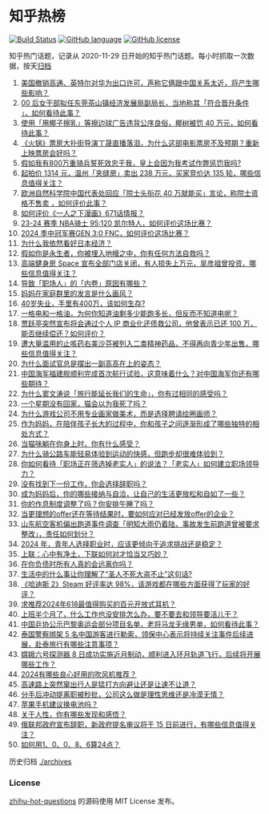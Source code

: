 # 知乎热榜
[![Build Status](https://github.com/ToWeLong/zhihu-hot-questions/workflows/CI/badge.svg)](https://github.com/ToWeLong/zhihu-hot-questions/actions)
[![GitHub language](https://img.shields.io/badge/language-golang-orange.svg)](https://golang.org/)
[![GitHub license](https://img.shields.io/github/license/ToWeLong/zhihu-hot-questions)](https://github.com/ToWeLong/zhihu-hot-questions/blob/main/LICENSE)

知乎热门话题，记录从 2020-11-29 日开始的知乎热门话题。每小时抓取一次数据，按天[归档](./archives)

<!-- BEGIN -->

1. [美国撤销高通、英特尔对华为出口许可，声称它俩跟中国关系太近，将产生哪些影响？](https://www.zhihu.com/question/655316981)
1. [00 后女干部拟任东莞茶山镇经济发展局副局长，当地称其「符合晋升条件 」，如何看待此事？](https://www.zhihu.com/question/655233703)
1. [使用「用椰子擦乳」等擦边球广告违背公序良俗，椰树被罚 40 万元，如何看待此事？](https://www.zhihu.com/question/655337381)
1. [《火锅》票房大扑街导演丁晟直播落泪，为什么这部电影票房不及预期？重新上映票房会好吗？](https://www.zhihu.com/question/654927520)
1. [假如我有800万重骑兵誓死效忠于我，皇上会因为我考试作弊惩罚我吗?](https://www.zhihu.com/question/655248004)
1. [起拍价 1314 元，温州「夹缝房」卖出 238 万元，买家竞价达 135 轮，哪些信息值得关注？](https://www.zhihu.com/question/655224797)
1. [欧洲自然科学院中国代表处回应「院士头衔花  40  万就能买」言论，称院士资格不售卖 ，如何评价此事？](https://www.zhihu.com/question/655215603)
1. [如何评价《一人之下漫画》671话情报？](https://www.zhihu.com/question/655344996)
1. [23-24 赛季 NBA骑士 95:120 凯尔特人，如何评价这场比赛？](https://www.zhihu.com/question/655306365)
1. [2024 季中冠军赛GEN 3:0 FNC，如何评价这场比赛？](https://www.zhihu.com/question/655345774)
1. [为什么我依然看好日本经济？](https://www.zhihu.com/question/654370076)
1. [假如你是永生者，你被埋入地幔之中，你有任何方法自救吗？](https://www.zhihu.com/question/654330073)
1. [高端健身房 Space 宣布全部门店关闭，有人损失上万元，吴彦祖曾投资，哪些信息值得关注？](https://www.zhihu.com/question/655234954)
1. [导致「职场人」的「内卷」原因有哪些？](https://www.zhihu.com/question/655237121)
1. [妈妈在家庭群里的发言是什么画风？](https://www.zhihu.com/question/653244106)
1. [40岁失业，手里有400万，该如何生存?](https://www.zhihu.com/question/649396150)
1. [一格电和一格油，为何你知道油剩多少能跑多长，但反而不知道电呢？](https://www.zhihu.com/question/653161880)
1. [贾跃亭突然宣布将会通过个人 IP 商业化还债救公司，他曾表示已还 100 万，能否继续偿还？如何评价？](https://www.zhihu.com/question/655248398)
1. [遭大量滥用的止咳药右美沙芬被列入二类精神药品，不得再向青少年出售，哪些信息值得关注？](https://www.zhihu.com/question/655238504)
1. [为什么面试官总是摆出一副高高在上的姿态？](https://www.zhihu.com/question/654162281)
1. [中国海军福建舰顺利完成首次航行试验，这意味着什么？对中国海军你还有哪些期待？](https://www.zhihu.com/question/655339599)
1. [为什么窦文涛说「旅行能延长我们的生命」，你有过相同的感受吗？](https://www.zhihu.com/question/655321589)
1. [一个星期没有回家，猫会以为我死了吗？](https://www.zhihu.com/question/643736560)
1. [为什么游戏公司不用专业画家做美术，而是选择聘请绘圈画师？](https://www.zhihu.com/question/655146718)
1. [作为妈妈，在陪伴孩子长大的过程中，你和孩子之间逐渐形成了哪些独特的相处方式？](https://www.zhihu.com/question/654612141)
1. [当猫咪躺在你身上时，你有什么感受？](https://www.zhihu.com/question/652390517)
1. [为什么骑公路车能轻易体验到运动的快感，但跑步却很难体验到？](https://www.zhihu.com/question/654594836)
1. [你如何看待「职场正在筛选掉老实人」的说法？「老实人」如何建立职场领导力？](https://www.zhihu.com/question/653786953)
1. [没有找到下一份工作，你会选择辞职吗？](https://www.zhihu.com/question/654358314)
1. [成为妈妈后，你的哪些接纳与自洽，让自己的生活更放松和自如了一些？](https://www.zhihu.com/question/654611769)
1. [你的作息制度调整了吗？你安排午睡了吗？](https://www.zhihu.com/question/655174062)
1. [当更理想的offer还在等待结果时，要如何应对已经发放offer的企业？](https://www.zhihu.com/question/652073827)
1. [山东航空客机偏出跑道事件调查「明知大雨仍着陆，事故发生前跑道曾被要求整改」，责任如何划分？](https://www.zhihu.com/question/655308925)
1. [2024 年，青年人选择职业时，应该更倾向于追求挑战还是稳定？](https://www.zhihu.com/question/653723731)
1. [上联：心中有净土，下联如何对才恰当又巧妙？](https://www.zhihu.com/question/655128496)
1. [在你负债时所有人真的会远离你吗？](https://www.zhihu.com/question/655052364)
1. [生活中的什么事让你理解了“圣人不死大盗不止”这句话?](https://www.zhihu.com/question/622710159)
1. [《哈迪斯 2》Steam 好评率达 98%，该游戏都在哪些方面获得了玩家的好评？](https://www.zhihu.com/question/655209645)
1. [求推荐2024年618最值得购买的百元开放式耳机？](https://www.zhihu.com/question/653644471)
1. [上班半个月了，什么工作也没安排怎么办，要不要去和领导要活儿干？](https://www.zhihu.com/question/654060408)
1. [中国乒协公示巴黎奥运会部分项目名单，老将马龙无缘男单，如何看待此事？](https://www.zhihu.com/question/655213754)
1. [泰国警察绑架 5 名中国游客进行勒索，领保中心表示将持续关注事件后续进展，赴泰旅行有哪些注意事项？](https://www.zhihu.com/question/655308838)
1. [嫦娥六号探测器 8 日成功实施近月制动，顺利进入环月轨道飞行，后续将开展哪些工作？](https://www.zhihu.com/question/655321895)
1. [2024有哪些良心好用的吹风机推荐？](https://www.zhihu.com/question/648895341)
1. [高速路上突然窜出行人是猛打方向避让还是让速不让道？](https://www.zhihu.com/question/654117868)
1. [分手后冲动提离职被秒批，公司这么做是理性思维还是冷漠无情？](https://www.zhihu.com/question/655209341)
1. [苹果手机建议换电池吗？](https://www.zhihu.com/question/451161018)
1. [关于人性，你有哪些发现和感悟？](https://www.zhihu.com/question/473818502)
1. [俄联邦政府宣布辞职，新政府提名审议将于 15 日前进行，有哪些信息值得关注？](https://www.zhihu.com/question/655310083)
1. [如何用1、0、0、8、6算24点？](https://www.zhihu.com/question/653478668)

<!-- END -->

历史归档 [./archives](./archives)


### License
[zhihu-hot-questions](https://github.com/towelong/zhihu-hot-questions) 的源码使用 MIT License 发布。